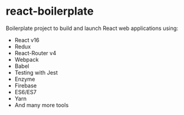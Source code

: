 # react-boilerplate
Boilerplate project to build and launch React web applications using:
* React v16
* Redux
* React-Router v4
* Webpack
* Babel
* Testing with Jest
* Enzyme
* Firebase
* ES6/ES7
* Yarn
* And many more tools
